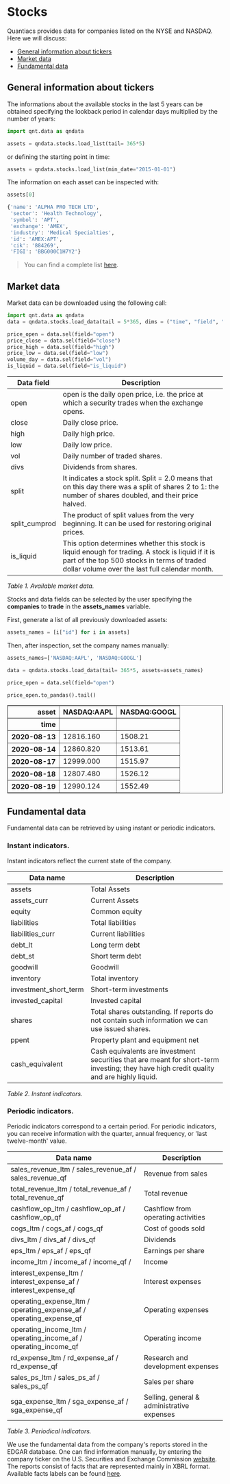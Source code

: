# Stocks

Quantiacs provides data for companies listed on the NYSE and NASDAQ. Here we will discuss:
- [General information about tickers](#general-information-about-tickers)
- [Market data](#market-data)
- [Fundamental data](#fundamental-data)

## General information about tickers
The informations about the available stocks in the last 5 years can be obtained specifying the lookback period in calendar days multiplied by the number of years:

```python
import qnt.data as qndata 

assets = qndata.stocks.load_list(tail= 365*5)
```
or defining the starting point in time:
```python
assets = qndata.stocks.load_list(min_date="2015-01-01")
```

The information on each asset can be inspected with:

```python
assets[0]
```
```python
{'name': 'ALPHA PRO TECH LTD',
 'sector': 'Health Technology',
 'symbol': 'APT',
 'exchange': 'AMEX',
 'industry': 'Medical Specialties',
 'id': 'AMEX:APT',
 'cik': '884269',
 'FIGI': 'BBG000C1H7Y2'}
```

> You can find a complete list [here](https://quantiacs.io/documentation/en/user_guide/functional_data_market_full_list.html).


## Market data

Market data can be downloaded using the following call:

```python
import qnt.data as qndata
data = qndata.stocks.load_data(tail = 5*365, dims = ("time", "field", "asset"))

price_open = data.sel(field="open")
price_close = data.sel(field="close")
price_high = data.sel(field="high")
price_low = data.sel(field="low")
volume_day = data.sel(field="vol")
is_liquid = data.sel(field="is_liquid")
```

| Data field | Description |
| ------------------ | -------- |
| open               | open is the daily open price, i.e. the price at which a security trades when the exchange opens. |
| close              | Daily close price. |
| high               | Daily high price. |
| low                | Daily low price. |
| vol                | Daily number of traded shares. |
| divs               | Dividends from shares. |
| split              | It indicates a stock split. Split = 2.0 means that on this day there was a split of shares 2 to 1: the number of shares doubled, and their price halved. |
| split\_cumprod     | The product of split values from the very beginning. It can be used for restoring original prices. |
| is\_liquid         | This option determines whether this stock is liquid enough for trading. A stock is liquid if it is part of the top 500 stocks in terms of traded dollar volume over the last full calendar month. |

_Table 1. Available market data._

Stocks and data fields can be selected by the user specifying the **companies** to **trade** in the **assets_names** variable.

First, generate a list of all previously downloaded assets:
```python
assets_names = [i["id"] for i in assets]
```
Then, after inspection, set the company names manually:

```python
assets_names=['NASDAQ:AAPL', 'NASDAQ:GOOGL']

data = qndata.stocks.load_data(tail= 365*5, assets=assets_names)

price_open = data.sel(field="open")   
```

```python
price_open.to_pandas().tail()
```
<div>
<style scoped>
    .dataframe tbody tr th:only-of-type {
        vertical-align: middle;
    }

    .dataframe tbody tr th {
        vertical-align: top;
    }

    .dataframe thead th {
        text-align: right;
    }
</style>
<table border="1" class="dataframe">
  <thead>
    <tr style="text-align: right;">
      <th>asset</th>
      <th>NASDAQ:AAPL</th>
      <th>NASDAQ:GOOGL</th>
    </tr>
    <tr>
      <th>time</th>
      <th></th>
      <th></th>
    </tr>
  </thead>
  <tbody>
    <tr>
      <th>2020-08-13</th>
      <td>12816.160</td>
      <td>1508.21</td>
    </tr>
    <tr>
      <th>2020-08-14</th>
      <td>12860.820</td>
      <td>1513.61</td>
    </tr>
    <tr>
      <th>2020-08-17</th>
      <td>12999.000</td>
      <td>1515.97</td>
    </tr>
    <tr>
      <th>2020-08-18</th>
      <td>12807.480</td>
      <td>1526.12</td>
    </tr>
    <tr>
      <th>2020-08-19</th>
      <td>12990.124</td>
      <td>1552.49</td>
    </tr>
  </tbody>
</table>
</div>


## Fundamental data

Fundamental data can be retrieved by using instant or periodic indicators.

### Instant indicators.

Instant indicators reflect the current state of the company.

| Data name   | Description                                                                                                                                                       |
| ---------------------- | --------------------------------------------------------------------------------------------------------------------------------------------------------------- |
| assets                 | Total Assets                                                                                                                                                    |
| assets\_curr           | Current Assets                                                                                                                                                  |
| equity                 | Common equity                                                                                                                                                   |
| liabilities            | Total liabilities                                                                                                                                               |
| liabilities\_curr      | Current liabilities                                                                                                                                             |
| debt\_lt               | Long term debt                                                                                                                                                  |
| debt\_st               | Short term debt                                                                                                                                                 |
| goodwill               | Goodwill                                                                                                                                                        |
| inventory              | Total inventory                                                                                                                                                 |
| investment\_short\_term | Short-term investments                                                                                                                                          |
| invested\_capital      | Invested capital                                                                                                                                                |
| shares                 | Total shares outstanding. If reports do not contain such information we can use issued shares.|
| ppent                  | Property plant and equipment net                                                                                                                                |
| cash\_equivalent       | Cash equivalents are investment securities that are meant for short-term investing; they have high credit quality and are highly liquid. |

_Table 2. Instant indicators._

### Periodic indicators.

Periodic indicators correspond to a certain period. For periodic indicators, you can receive information with the quarter, annual frequency, or 'last twelve-month' value.

|   Data name  | Description                                |
| ------------------- | ----------------------------------------- |
| sales\_revenue\_ltm / sales\_revenue\_af / sales\_revenue\_qf     | Revenue from sales |
| total\_revenue\_ltm / total\_revenue\_af / total\_revenue\_qf     | Total revenue |
| cashflow\_op\_ltm / cashflow\_op\_af / cashflow\_op\_qf    | Cashflow from operating activities |
| cogs\_ltm / cogs\_af / cogs\_qf | Cost of goods sold |
| divs\_ltm / divs\_af / divs\_qf | Dividends |
| eps\_ltm / eps\_af / eps\_qf | Earnings per share |
| income\_ltm / income\_af / income\_qf /  | Income |
| interest\_expense\_ltm / interest\_expense\_af / interest\_expense\_qf | Interest expenses |
| operating\_expense\_ltm / operating\_expense\_af / operating\_expense\_qf | Operating expenses |
| operating\_income\_ltm / operating\_income\_af / operating\_income\_qf | Operating income |
| rd\_expense\_ltm / rd\_expense\_af / rd\_expense\_qf | Research and development expenses |
| sales\_ps\_ltm / sales\_ps\_af / sales\_ps\_qf | Sales per share |
| sga\_expense\_ltm / sga\_expense\_af / sga\_expense\_qf   | Selling, general & administrative expenses |

_Table 3. Periodical indicators._

We use the fundamental data from the company's reports stored in the EDGAR database. One can find information manually, by entering the company ticker on the U.S. Securities and Exchange Commission [website](https://www.sec.gov/edgar/searchedgar/companysearch.html). The reports consist of facts that are represented mainly in XBRL format. Available facts labels can be found [here](http://xbrlview.fasb.org/yeti).

